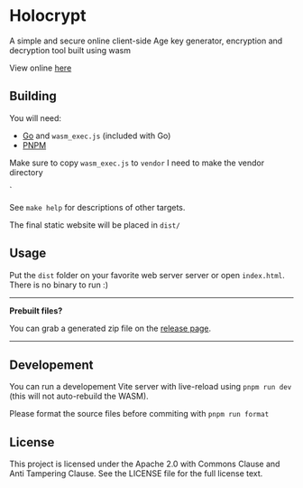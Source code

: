# Holocrypt

A simple and secure online client-side Age key generator, encryption and decryption tool built using wasm

View online [here]()

## Building

You will need:

- [Go](https://go.dev/) and `wasm_exec.js` (included with Go)
- [PNPM](https://pnpm.io/)

Make sure to copy `wasm_exec.js` to `vendor` I need to make the vendor directory

`

See `make help` for descriptions of other targets.

The final static website will be placed in `dist/`

## Usage

Put the `dist` folder on your favorite web server server or open `index.html`.
There is no binary to run :)

---

**Prebuilt files?**

You can grab a generated zip file on the [release page](https://github.com/MarinX/agewasm/releases).

---

## Developement

You can run a developement Vite server with live-reload using `pnpm run dev` (this will not auto-rebuild the WASM).

Please format the source files before commiting with `pnpm run format`

## License

This project is licensed under the Apache 2.0 with Commons Clause and Anti Tampering Clause. See the LICENSE file for the full license text.
